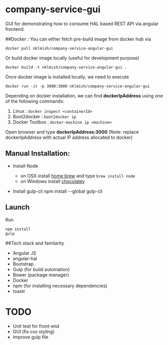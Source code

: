 # company-service-gui
GUI for demonstrating how to consume HAL based REST API via angular frontend.

##Docker :
You can either fetch pre-build image from docker hub via 

```docker pull nklmish/company-service-angular-gui```

Or build docker image locally (useful for development purpose)

```docker build -t nklmish/company-service-angular-gui .```

Once docker image is installed locally, we need to execute

```docker run -it -p 3000:3000 nklmish/company-service-angular-gui```

Depending on docker installation, we can find **dockerIpAddress** using one of the following commands:

1. Linux : ```docker inspect <containerId>```
2. Boot2docker : ```boot2docker ip```
3. Docker Toolbox : ```docker-machine ip <machine>```

Open browser and type **dockerIpAddress:3000** (Note: replace dockerIpAddress with actual IP address allocated to docker) 

## Manual Installation:

- Install Node
	- on OSX install [home brew](http://brew.sh/) and type `brew install node`
	- on Windows install [chocolatey](https://chocolatey.org/)

- Install gulp-cli
npm install --global gulp-cli

## Launch
Run
```
npm install
gulp
```

##Tech stack and familarity

- Angular JS
- angular-hal
- Bootstrap
- Gulp (for build automation)
- Bower (package manager)
- Docker
- npm (for installing necessary dependencies)
- toastr

# TODO
- Unit test for front-end
- GUI (fix css styling)
- Improve gulp file
